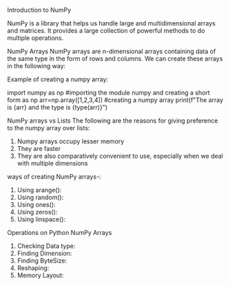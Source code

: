 Introduction to NumPy

NumPy is a library that helps us handle large and multidimensional arrays and matrices. It provides a large collection of powerful methods to do multiple operations.

NumPy Arrays
NumPy arrays are n-dimensional arrays containing data of the same type in the form of rows and columns. We can create these arrays in the following way:

Example of creating a numpy array:

import numpy as np
#importing the module numpy and creating a short form as np
arr=np.array([1,2,3,4]) #creating a numpy array
print(f"The array is {arr} and the type is {type(arr)}")


NumPy arrays vs Lists
The following are the reasons for giving preference to the numpy array over lists:
1. Numpy arrays occupy lesser memory
2. They are faster
3. They are also comparatively convenient to use, especially when we deal with multiple dimensions

ways of creating NumPy arrays-:
1. Using arange():
2. Using random():
3. Using ones():
4. Using zeros():
5.  Using linspace():

Operations on Python NumPy Arrays
1. Checking Data type:
2. Finding Dimension:
3. Finding ByteSize:
4. Reshaping:
5. Memory Layout:

